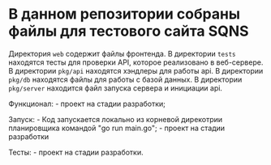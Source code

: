 # В данном репозитории собраны файлы для тестового сайта SQNS


Директория `web` содержит файлы фронтенда.
В директории `tests` находятся тесты для проверки API, которое реализовано в веб-сервере.
В директории `pkg/api` находятся хэндлеры для работы api.
В директории `pkg/db` находятся файлы для работы с базой данных.
В директории `pkg/server` находится файл запуска сервера и инициации api.

Функционал:
    - проект на стадии разработки;

Запуск:
    - Код запускается локально из корневой дирекотрии планировщика командой "go run main.go";
    - проект на стадии разработки  
    
Тесты:
    - проект на стадии разработки.

      